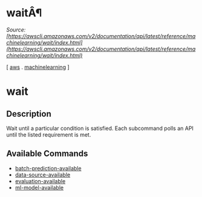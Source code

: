 # waitÂ¶

*Source: [https://awscli.amazonaws.com/v2/documentation/api/latest/reference/machinelearning/wait/index.html](https://awscli.amazonaws.com/v2/documentation/api/latest/reference/machinelearning/wait/index.html)*

[ [aws](https://awscli.amazonaws.com/v2/documentation/api/latest/reference/index.html#cli-aws) . [machinelearning](https://awscli.amazonaws.com/v2/documentation/api/latest/reference/machinelearning/index.html#cli-aws-machinelearning) ]

# wait

## Description

Wait until a particular condition is satisfied. Each subcommand polls an API until the listed requirement is met.

## Available Commands

- [batch-prediction-available](https://awscli.amazonaws.com/v2/documentation/api/latest/reference/machinelearning/wait/batch-prediction-available.html)
- [data-source-available](https://awscli.amazonaws.com/v2/documentation/api/latest/reference/machinelearning/wait/data-source-available.html)
- [evaluation-available](https://awscli.amazonaws.com/v2/documentation/api/latest/reference/machinelearning/wait/evaluation-available.html)
- [ml-model-available](https://awscli.amazonaws.com/v2/documentation/api/latest/reference/machinelearning/wait/ml-model-available.html)